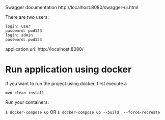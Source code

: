Swagger documentation
http://localhost:8080/swagger-ui.html

There are two users:
```
login: user 
password: pwd123
login: admin 
password: pwd123
```
application url: http://localhost:8080/

# Run application using docker

If you want to run the project using docker, first execute a
```
mvn clean install
```

Run your containers:

```$ docker-compose up```
OR
```$ docker-compose up --build  --force-recreate```

